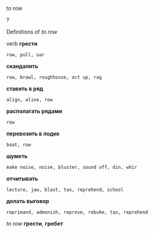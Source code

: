 to row

?


Definitions of _to row_

verb
**грести**

    row, pull, oar
**скандалить**

    row, brawl, roughhouse, act up, rag
**ставить в ряд**

    align, aline, row
**располагать рядами**

    row
**перевозить в лодке**

    boat, row
**шуметь**

    make noise, noise, bluster, sound off, din, whir
**отчитывать**

    lecture, jaw, blast, tax, reprehend, school
**делать выговор**

    reprimand, admonish, reprove, rebuke, tax, reprehend

_to row_
**грести**, **гребет**
